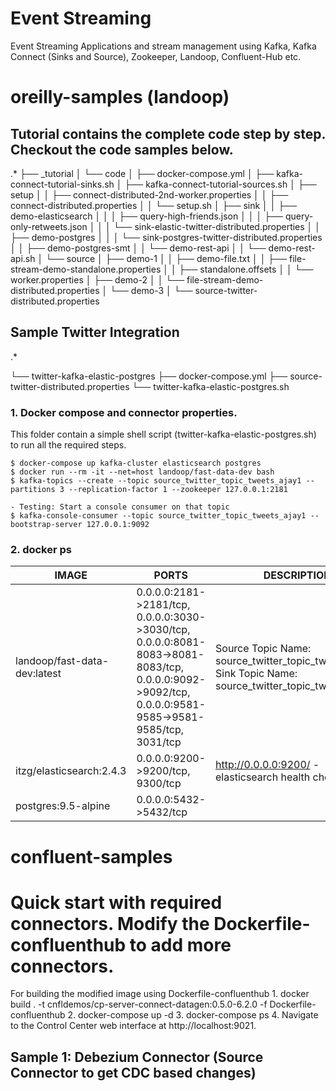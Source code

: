 # Event Streaming 
Event Streaming Applications and stream management using Kafka, Kafka Connect (Sinks and Source), Zookeeper, Landoop, Confluent-Hub etc.

# oreilly-samples (landoop)
## Tutorial contains the complete code step by step. Checkout the code samples below.
.*
├── _tutorial
│   └── code
│       ├── docker-compose.yml
│       ├── kafka-connect-tutorial-sinks.sh
│       ├── kafka-connect-tutorial-sources.sh
│       ├── setup
│       │   ├── connect-distributed-2nd-worker.properties
│       │   ├── connect-distributed.properties
│       │   └── setup.sh
│       ├── sink
│       │   ├── demo-elasticsearch
│       │   │   ├── query-high-friends.json
│       │   │   ├── query-only-retweets.json
│       │   │   └── sink-elastic-twitter-distributed.properties
│       │   ├── demo-postgres
│       │   │   └── sink-postgres-twitter-distributed.properties
│       │   ├── demo-postgres-smt
│       │   └── demo-rest-api
│       │       └── demo-rest-api.sh
│       └── source
│           ├── demo-1
│           │   ├── demo-file.txt
│           │   ├── file-stream-demo-standalone.properties
│           │   ├── standalone.offsets
│           │   └── worker.properties
│           ├── demo-2
│           │   └── file-stream-demo-distributed.properties
│           └── demo-3
│               └── source-twitter-distributed.properties



## Sample Twitter Integration
.*

└── twitter-kafka-elastic-postgres
    ├── docker-compose.yml
    ├── source-twitter-distributed.properties
    └── twitter-kafka-elastic-postgres.sh

### 1. Docker compose and connector properties.
<p>This folder contain a simple shell script (twitter-kafka-elastic-postgres.sh) to run all the required steps.</p>

    $ docker-compose up kafka-cluster elasticsearch postgres
    $ docker run --rm -it --net=host landoop/fast-data-dev bash
    $ kafka-topics --create --topic source_twitter_topic_tweets_ajay1 --partitions 3 --replication-factor 1 --zookeeper 127.0.0.1:2181
    
    - Testing: Start a console consumer on that topic
    $ kafka-console-consumer --topic source_twitter_topic_tweets_ajay1 --bootstrap-server 127.0.0.1:9092


### 2. docker ps
| IMAGE  | PORTS | DESCRIPTION |
| ------------- | ------------- | ------------- |
| landoop/fast-data-dev:latest  |  0.0.0.0:2181->2181/tcp, 0.0.0.0:3030->3030/tcp, 0.0.0.0:8081-8083->8081-8083/tcp, 0.0.0.0:9092->9092/tcp, 0.0.0.0:9581-9585->9581-9585/tcp, 3031/tcp  | Source Topic Name: source_twitter_topic_tweets_ajay1, Sink Topic Name: source_twitter_topic_tweets_ajay1
| itzg/elasticsearch:2.4.3  | 0.0.0.0:9200->9200/tcp, 9300/tcp  | http://0.0.0.0:9200/ - elasticsearch health check|
| postgres:9.5-alpine  | 0.0.0.0:5432->5432/tcp  |




# confluent-samples

# Quick start with required connectors. Modify the Dockerfile-confluenthub to add more connectors.

For building the modified image using Dockerfile-confluenthub
    1. docker build . -t cnfldemos/cp-server-connect-datagen:0.5.0-6.2.0 -f Dockerfile-confluenthub
    2. docker-compose up -d
    3. docker-compose ps
    4. Navigate to the Control Center web interface at http://localhost:9021.

## Sample 1: Debezium Connector (Source Connector to get CDC based changes)


